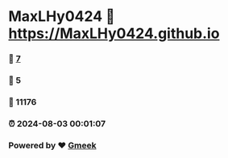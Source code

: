 # MaxLHy0424 :link: https://MaxLHy0424.github.io 
### :page_facing_up: [7](https://MaxLHy0424.github.io/tag.html) 
### :speech_balloon: 5 
### :hibiscus: 11176 
### :alarm_clock: 2024-08-03 00:01:07 
### Powered by :heart: [Gmeek](https://github.com/Meekdai/Gmeek)
